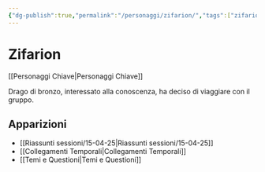 ```yaml
---
{"dg-publish":true,"permalink":"/personaggi/zifarion/","tags":["zifarion"],"noteIcon":""}
---
```


# Zifarion

[[Personaggi Chiave\|Personaggi Chiave]]

Drago di bronzo, interessato alla conoscenza, ha deciso di viaggiare con il gruppo.

## Apparizioni
- [[Riassunti sessioni/15-04-25\|Riassunti sessioni/15-04-25]]
- [[Collegamenti Temporali\|Collegamenti Temporali]]
- [[Temi e Questioni\|Temi e Questioni]]

